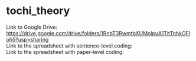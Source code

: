 # tochi_theory
   
Link to Google Drive: https://drive.google.com/drive/folders/1RnbT3RwmtbXUMolpuA1TitTnhkOFloh5?usp=sharing   
Link to the spreadsheet with sentence-level coding:   
Link to the spreadsheet with paper-level coding: 
